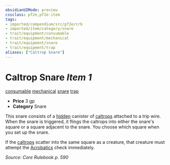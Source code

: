 ```yaml
---
obsidianUIMode: preview
cssclass: pf2e,pf2e-item
tags:
- imported/compendium/src/pf2e/crb
- imported/item/category/snare
- trait/equipment/consumable
- trait/equipment/mechanical
- trait/equipment/snare
- trait/equipment/trap
aliases: ["Caltrop Snare"]
---
```

# Caltrop Snare *Item 1*  
[consumable](consumable.md)  [mechanical](mechanical.md)  [snare](snare.md)  [trap](trap.md)  

- **Price** 3 gp
- **Category** Snare

This snare consists of a [hidden](conditions.md#Hidden) canister of [caltrops](caltrops.md) attached to a trip wire. When the snare is triggered, it flings the caltrops into either the snare's square or a square adjacent to the snare. You choose which square when you set up the snare.

If the [caltrops](caltrops.md) scatter into the same square as a creature, that creature must attempt the [Acrobatics](../../skills.md#Acrobatics) check immediately.

*Source: Core Rulebook p. 590*